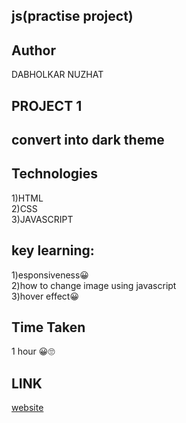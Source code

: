 ## js(practise project)
 

## Author
DABHOLKAR NUZHAT

## PROJECT 1
 ## convert into dark theme 
## Technologies
1)HTML<br>
2)CSS<br>
3)JAVASCRIPT

## key learning:
1)esponsiveness😀<br>
2)how to change image using javascript <br>
3)hover effect😀


## Time Taken
1 hour 😀🙄

## LINK
[website ]() 
